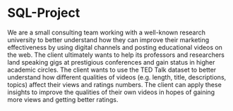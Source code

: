 # SQL-Project
We are a small consulting team working with a well-known research university to better understand how they can improve their marketing effectiveness by using digital channels and posting educational videos on the web. 
The client ultimately wants to help its professors and researchers land speaking gigs at prestigious conferences and gain status in higher academic circles. 
The client wants to use the TED Talk dataset to better understand how different qualities of videos (e.g. length, title, descriptions, topics) affect their views and ratings numbers. 
The client can apply these insights to improve the qualities of their own videos in hopes of gaining more views and getting better ratings.
